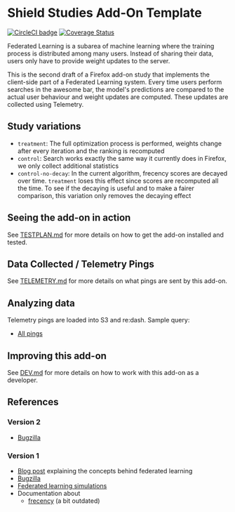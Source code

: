 # Shield Studies Add-On Template

[![CircleCI badge](https://img.shields.io/circleci/project/github/motin/federated-learning-v2-study-addon/master.svg?label=CircleCI)](https://circleci.com/gh/motin/federated-learning-v2-study-addon/)
[![Coverage Status](https://coveralls.io/repos/github/motin/federated-learning-v2-study-addon/badge.svg)](https://coveralls.io/github/motin/federated-learning-v2-study-addon)

Federated Learning is a subarea of machine learning where the training process is distributed among many users.
Instead of sharing their data, users only have to provide weight updates to the server.

This is the second draft of a Firefox add-on study that implements the client-side part of a Federated Learning system.
Every time users perform searches in the awesome bar, the model's predictions are compared to the actual user behaviour and weight updates are computed.
These updates are collected using Telemetry.

## Study variations

- `treatment`: The full optimization process is performed, weights change after every iteration and the ranking is recomputed
- `control`: Search works exactly the same way it currently does in Firefox, we only collect additional statistics
- `control-no-decay`: In the current algorithm, frecency scores are decayed over time. `treatment` loses this effect since scores are recomputed all the time. To see if the decaying is useful and to make a fairer comparison, this variation only removes the decaying effect

## Seeing the add-on in action

See [TESTPLAN.md](./docs/TESTPLAN.md) for more details on how to get the add-on installed and tested.

## Data Collected / Telemetry Pings

See [TELEMETRY.md](./docs/TELEMETRY.md) for more details on what pings are sent by this add-on.

## Analyzing data

Telemetry pings are loaded into S3 and re:dash. Sample query:

* [All pings](https://sql.telemetry.mozilla.org/queries/61520/source)

## Improving this add-on

See [DEV.md](./docs/DEV.md) for more details on how to work with this add-on as a developer.

## References

### Version 2
- [Bugzilla](https://bugzilla.mozilla.org/show_bug.cgi?id=TODO)

### Version 1
- [Blog post](https://florian.github.io/federated-learning/) explaining the concepts behind federated learning
- [Bugzilla](https://bugzilla.mozilla.org/show_bug.cgi?id=1462102)
- [Federated learning simulations](https://github.com/florian/federated-learning)
- Documentation about
   - [frecency](https://developer.mozilla.org/en-US/docs/Mozilla/Tech/Places/Frecency_algorithm) (a bit outdated)
